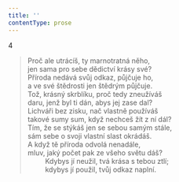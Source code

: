 ```yaml
---
title: ''
contentType: prose
---
```


4

> Proč ale utrácíš, ty marnotratná něho,  
> jen sama pro sebe dědictví krásy své?  
> Příroda nedává svůj odkaz, půjčuje ho,  
> a ve své štědrosti jen štědrým půjčuje.  
> Tož, krásný skrblíku, proč tedy zneužíváš  
> daru, jenž byl ti dán, abys jej zase dal?  
> Lichváři bez zisku, nač vlastně používáš  
> takové sumy sum, když nechceš žít z ní dál?  
> Tím, že se stýkáš jen se sebou samým stále,  
> sám sebe o svoji vlastní slast okrádáš.  
> A když tě příroda odvolá nenadále,  
> mluv, jaký počet pak ze všeho světu dáš?  
>          Kdybys jí neužil, tvá krása s tebou ztlí;  
>          kdybys jí použil, tvůj odkaz naplní.
